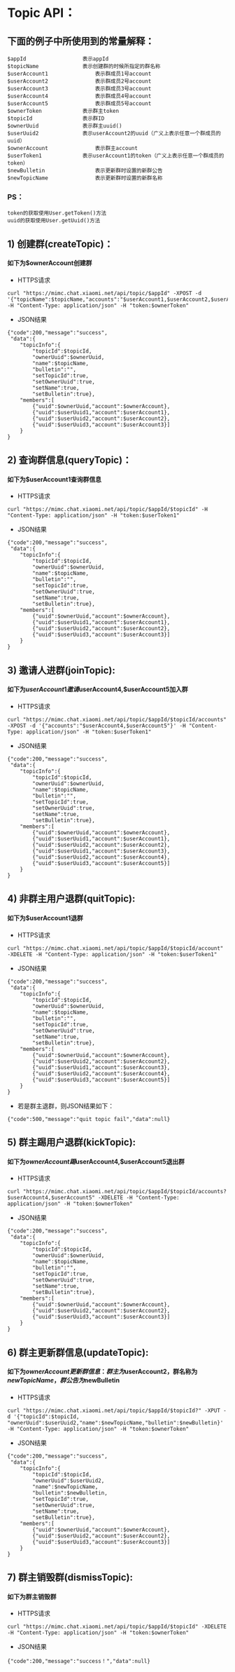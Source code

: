 
# Topic API：


## 下面的例子中所使用到的常量解释：

```
$appId					表示appId
$topicName				表示创建群的时候所指定的群名称
$userAccount1				表示群成员1号account
$userAccount2				表示群成员2号account
$userAccount3				表示群成员3号account
$userAccount4				表示群成员4号account
$userAccount5				表示群成员5号account
$ownerToken				表示群主token
$topicId				表示群ID
$ownerUuid				表示群主uuid()
$userUuid2				表示userAccount2的uuid（广义上表示任意一个群成员的uuid）
$ownerAccount				表示群主account
$userToken1				表示userAccount1的token（广义上表示任意一个群成员的token）
$newBulletin				表示更新群时设置的新群公告
$newTopicName				表示更新群时设置的新群名称
```

### PS：
```
token的获取使用User.getToken()方法
uuid的获取使用User.getUuid()方法
```

## 1) 创建群(createTopic)：

#### 如下为$ownerAccount创建群
	
+ HTTPS请求
```
curl "https://mimc.chat.xiaomi.net/api/topic/$appId" -XPOST -d '{"topicName":$topicName,"accounts":"$userAccount1,$userAccount2,$userAccount3"}' -H "Content-Type: application/json" -H "token:$ownerToken"
```
	
+ JSON结果
```
{"code":200,"message":"success",
 "data":{
	"topicInfo":{
		"topicId":$topicId,
		"ownerUuid":$ownerUuid,
		"name":$topicName,
		"bulletin":"",
		"setTopicId":true,
		"setOwnerUuid":true,
		"setName":true,
		"setBulletin":true},
	"members":[
		{"uuid":$ownerUuid,"account":$ownerAccount},
		{"uuid":$userUuid1,"account":$userAccount1},
		{"uuid":$userUuid2,"account":$userAccount2},
		{"uuid":$userUuid3,"account":$userAccount3}]
	}
}
```

## 2) 查询群信息(queryTopic)：

#### 如下为$userAccount1查询群信息

+ HTTPS请求
```
curl "https://mimc.chat.xiaomi.net/api/topic/$appId/$topicId" -H "Content-Type: application/json" -H "token:$userToken1"
```

+ JSON结果
```
{"code":200,"message":"success",
 "data":{
	"topicInfo":{
		"topicId":$topicId,
		"ownerUuid":$ownerUuid,
		"name":$topicName,
		"bulletin":"",
		"setTopicId":true,
		"setOwnerUuid":true,
		"setName":true,
		"setBulletin":true},
	"members":[
		{"uuid":$ownerUuid,"account":$ownerAccount},
		{"uuid":$userUuid1,"account":$userAccount1},
		{"uuid":$userUuid2,"account":$userAccount2},
		{"uuid":$userUuid3,"account":$userAccount3}]
	}
}
```

## 3) 邀请人进群(joinTopic):

#### 如下为$userAccount1邀请$userAccount4,$userAccount5加入群
	
+ HTTPS请求
```
curl "https://mimc.chat.xiaomi.net/api/topic/$appId/$topicId/accounts" -XPOST -d '{"accounts":"$userAccount4,$userAccount5"}' -H "Content-Type: application/json" -H "token:$userToken1"
```

+ JSON结果
```
{"code":200,"message":"success",
 "data":{
	"topicInfo":{
		"topicId":$topicId,
		"ownerUuid":$ownerUuid,
		"name":$topicName,
		"bulletin":"",
		"setTopicId":true,
		"setOwnerUuid":true,
		"setName":true,
		"setBulletin":true},
	"members":[
		{"uuid":$ownerUuid,"account":$ownerAccount},
		{"uuid":$userUuid1,"account":$userAccount1},
		{"uuid":$userUuid2,"account":$userAccount2},
		{"uuid":$userUuid1,"account":$userAccount3},
		{"uuid":$userUuid2,"account":$userAccount4},
		{"uuid":$userUuid3,"account":$userAccount5}]
	}
}
```

## 4) 非群主用户退群(quitTopic):

#### 如下为$userAccount1退群

+ HTTPS请求
```
curl "https://mimc.chat.xiaomi.net/api/topic/$appId/$topicId/account" -XDELETE -H "Content-Type: application/json" -H "token:$userToken1"
```
	
+ JSON结果
```
{"code":200,"message":"success",
 "data":{
	"topicInfo":{
		"topicId":$topicId,
		"ownerUuid":$ownerUuid,
		"name":$topicName,
		"bulletin":"",
		"setTopicId":true,
		"setOwnerUuid":true,
		"setName":true,
		"setBulletin":true},
	"members":[
		{"uuid":$ownerUuid,"account":$ownerAccount},
		{"uuid":$userUuid2,"account":$userAccount2},
		{"uuid":$userUuid1,"account":$userAccount3},
		{"uuid":$userUuid2,"account":$userAccount4},
		{"uuid":$userUuid3,"account":$userAccount5}]
	}
}
```

+ 若是群主退群，则JSON结果如下：
```
{"code":500,"message":"quit topic fail","data":null}
```
 
## 5) 群主踢用户退群(kickTopic):

#### 如下为$ownerAccount踢$userAccount4,$userAccount5退出群

+ HTTPS请求
```
curl "https://mimc.chat.xiaomi.net/api/topic/$appId/$topicId/accounts?$userAccount4,$userAccount5" -XDELETE -H "Content-Type: application/json" -H "token:$ownerToken"
```
	
+ JSON结果
```
{"code":200,"message":"success",
 "data":{
	"topicInfo":{
		"topicId":$topicId,
		"ownerUuid":$ownerUuid,
		"name":$topicName,
		"bulletin":"",
		"setTopicId":true,
		"setOwnerUuid":true,
		"setName":true,
		"setBulletin":true},
	"members":[
		{"uuid":$ownerUuid,"account":$ownerAccount},
		{"uuid":$userUuid2,"account":$userAccount2},
		{"uuid":$userUuid3,"account":$userAccount3}]
	}
}
```
	
## 6) 群主更新群信息(updateTopic):

#### 如下为$ownerAccount更新群信息：群主为$userAccount2，群名称为$newTopicName，群公告为$newBulletin
	
+ HTTPS请求
```
curl "https://mimc.chat.xiaomi.net/api/topic/$appId/$topicId?" -XPUT -d '{"topicId":$topicId, "ownerUuid":$userUuid2,"name":$newTopicName,"bulletin":$newBulletin}' -H "Content-Type: application/json" -H "token:$ownerToken"
```
	
+ JSON结果
```
{"code":200,"message":"success",
 "data":{
	"topicInfo":{
		"topicId":$topicId,
		"ownerUuid":$userUuid2,
		"name":$newTopicName,
		"bulletin":$newBulletin,
		"setTopicId":true,
		"setOwnerUuid":true,
		"setName":true,
		"setBulletin":true},
	"members":[
		{"uuid":$ownerUuid,"account":$ownerAccount},
		{"uuid":$userUuid2,"account":$userAccount2},
		{"uuid":$userUuid3,"account":$userAccount3}]
	}
}
```

## 7) 群主销毁群(dismissTopic):

#### 如下为群主销毁群
	
+ HTTPS请求
```
curl "https://mimc.chat.xiaomi.net/api/topic/$appId/$topicId" -XDELETE -H "Content-Type: application/json" -H "token:$ownerToken"
```

+ JSON结果
```
{"code":200,"message":"success！","data":null}
```
